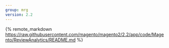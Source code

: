 ```yaml
---
group: mrg
version: 2.2
---
```


{% remote_markdown https://raw.githubusercontent.com/magento/magento2/2.2/app/code/Magento/ReviewAnalytics/README.md %}